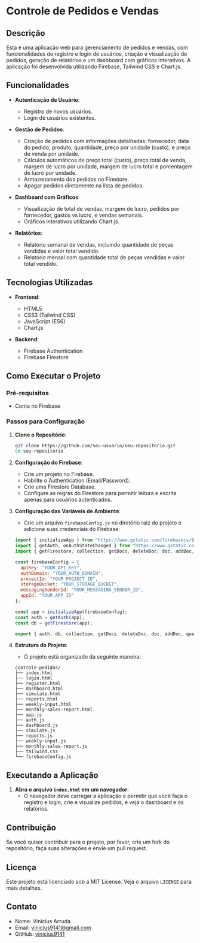 # Controle de Pedidos e Vendas

## Descrição
Esta é uma aplicação web para gerenciamento de pedidos e vendas, com funcionalidades de registro e login de usuários, criação e visualização de pedidos, geração de relatórios e um dashboard com gráficos interativos. A aplicação foi desenvolvida utilizando Firebase, Tailwind CSS e Chart.js.

## Funcionalidades

- **Autenticação de Usuário**:
  - Registro de novos usuários.
  - Login de usuários existentes.

- **Gestão de Pedidos**:
  - Criação de pedidos com informações detalhadas: fornecedor, data do pedido, produto, quantidade, preço por unidade (custo), e preço de venda por unidade.
  - Cálculos automáticos de preço total (custo), preço total de venda, margem de lucro por unidade, margem de lucro total e porcentagem de lucro por unidade.
  - Armazenamento dos pedidos no Firestore.
  - Apagar pedidos diretamente na lista de pedidos.

- **Dashboard com Gráficos**:
  - Visualização de total de vendas, margem de lucro, pedidos por fornecedor, gastos vs lucro, e vendas semanais.
  - Gráficos interativos utilizando Chart.js.

- **Relatórios**:
  - Relatório semanal de vendas, incluindo quantidade de peças vendidas e valor total vendido.
  - Relatório mensal com quantidade total de peças vendidas e valor total vendido.

## Tecnologias Utilizadas

- **Frontend**:
  - HTML5
  - CSS3 (Tailwind CSS)
  - JavaScript (ES6)
  - Chart.js

- **Backend**:
  - Firebase Authentication
  - Firebase Firestore

## Como Executar o Projeto

### Pré-requisitos

- Conta no Firebase

### Passos para Configuração

1. **Clone o Repositório**:
    ```sh
    git clone https://github.com/seu-usuario/seu-repositorio.git
    cd seu-repositorio
    ```

2. **Configuração do Firebase**:
   - Crie um projeto no Firebase.
   - Habilite o Authentication (Email/Password).
   - Crie uma Firestore Database.
   - Configure as regras do Firestore para permitir leitura e escrita apenas para usuários autenticados.

3. **Configuração das Variáveis de Ambiente**:
   - Crie um arquivo `firebaseConfig.js` no diretório raiz do projeto e adicione suas credenciais do Firebase:
    ```javascript
    import { initializeApp } from "https://www.gstatic.com/firebasejs/9.6.10/firebase-app.js";
    import { getAuth, onAuthStateChanged } from "https://www.gstatic.com/firebasejs/9.6.10/firebase-auth.js";
    import { getFirestore, collection, getDocs, deleteDoc, doc, addDoc, query, where } from "https://www.gstatic.com/firebasejs/9.6.10/firebase-firestore.js";

    const firebaseConfig = {
      apiKey: "YOUR_API_KEY",
      authDomain: "YOUR_AUTH_DOMAIN",
      projectId: "YOUR_PROJECT_ID",
      storageBucket: "YOUR_STORAGE_BUCKET",
      messagingSenderId: "YOUR_MESSAGING_SENDER_ID",
      appId: "YOUR_APP_ID"
    };

    const app = initializeApp(firebaseConfig);
    const auth = getAuth(app);
    const db = getFirestore(app);

    export { auth, db, collection, getDocs, deleteDoc, doc, addDoc, query, where, onAuthStateChanged };
    ```

4. **Estrutura do Projeto**:
   - O projeto está organizado da seguinte maneira:
    ```
    controle-pedidos/
    ├── index.html
    ├── login.html
    ├── register.html
    ├── dashboard.html
    ├── simulate.html
    ├── reports.html
    ├── weekly-input.html
    ├── monthly-sales-report.html
    ├── app.js
    ├── auth.js
    ├── dashboard.js
    ├── simulate.js
    ├── reports.js
    ├── weekly-input.js
    ├── monthly-sales-report.js
    ├── tailwind.css
    └── firebaseConfig.js
    ```

## Executando a Aplicação

1. **Abra o arquivo `index.html` em um navegador**:
    - O navegador deve carregar a aplicação e permitir que você faça o registro e login, crie e visualize pedidos, e veja o dashboard e os relatórios.

## Contribuição

Se você quiser contribuir para o projeto, por favor, crie um fork do repositório, faça suas alterações e envie um pull request.

## Licença

Este projeto está licenciado sob a MIT License. Veja o arquivo `LICENSE` para mais detalhes.

## Contato

- Nome: Vinicius Arruda
- Email: vinicius9141@gmail.com
- GitHub: [vinicius9141](https://github.com/vinicius9141)

